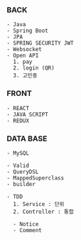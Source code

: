 ### BACK 
```
- Java
- Spring Boot
- JPA
- SPRING SECURITY JWT
- Websocket
- Open API
  1. pay
  2. login (QR)
  3. 고민중
```
### FRONT 
```
- REACT
- JAVA SCRIPT
- REDUX
```
### DATA BASE
```
- MySQL
```

```
- Valid
- QueryDSL
- MappedSuperclass
- builder
```

```
- TDD
  1. Service : 단위
  2. Controller : 통합

  - Notice
  - Comment
```


